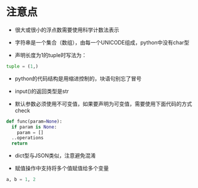 # 注意点

* 很大或很小的浮点数需要使用科学计数法表示

* 字符串是一个集合（数组），由每一个UNICODE组成，python中没有char型

* 声明长度为1的tuple时写法为：

```python
tuple = (1,)
```

* python的代码结构是用缩进控制的，块语句别忘了冒号

* input()的返回类型是str

* 默认参数必须使用不可变值，如果要声明为可变值，需要使用下面代码的方式check

```python
def func(param=None):
  if param is None:
    param = []
  ..operations
  return
```

* dict型与JSON类似，注意避免混淆

* 赋值操作中支持将多个值赋值给多个变量

```py
a, b = 1, 2
```

